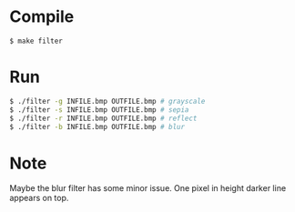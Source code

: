 # Compile
```
$ make filter
```

# Run
```sh
$ ./filter -g INFILE.bmp OUTFILE.bmp # grayscale
$ ./filter -s INFILE.bmp OUTFILE.bmp # sepia
$ ./filter -r INFILE.bmp OUTFILE.bmp # reflect
$ ./filter -b INFILE.bmp OUTFILE.bmp # blur
```

# Note
Maybe the blur filter has some minor issue. One pixel in height darker line appears on top.
